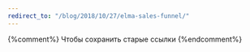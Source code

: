 ```yaml
---
redirect_to: "/blog/2018/10/27/elma-sales-funnel/"
---
```

{%comment%} Чтобы сохранить старые ссылки {%endcomment%}
